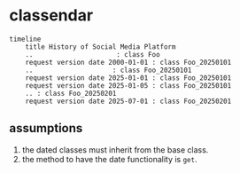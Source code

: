 # classendar


```mermaid
timeline
    title History of Social Media Platform
    ..                     : class Foo
    request version date 2000-01-01 : class Foo_20250101
    ..                    : class Foo_20250101
    request version date 2025-01-01 : class Foo_20250101
    request version date 2025-01-05 : class Foo_20250101
    .. : class Foo_20250201
    request version date 2025-07-01 : class Foo_20250201
```


## assumptions

1. the dated classes must inherit from the base class.
2. the method to have the date functionality is `get`.

